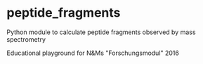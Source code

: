 # peptide_fragments
Python module to calculate peptide fragments observed by mass spectrometry

Educational playground for N&Ms "Forschungsmodul" 2016
